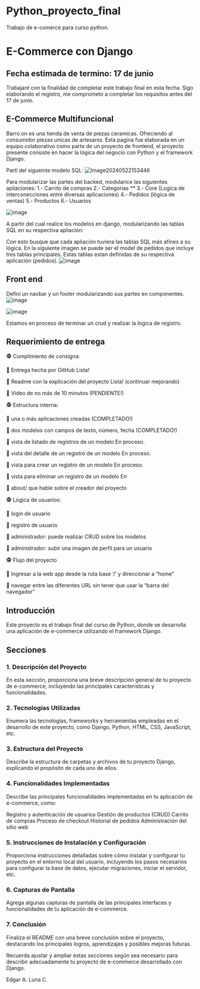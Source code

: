 # Python_proyecto_final
Trabajo de e-comerce para curso python. 

# E-Commerce con Django

## Fecha estimada de termino: 17 de junio

Trabajaré con la finalidad de completar este trabajo final en esta fecha. Sigo elaborando el registro, me comprometo a completar los requisitos antes del 17 de junio.

## E-Commerce Multifuncional

Barro.on es una tienda de venta de piezas ceramicas. Ofreciendo al consumidor piezas unicas de artesania. Esta pagina fue elaborada en un equipo colaborativo como parte de un proyecto de frontend, el proyecto presente consiste en hacer la lógica del negocio con Python y el framework Django.

Partí del sigueinte modelo SQL:
![Image20240522153446](https://github.com/Alej0ArtTech/Python_proyecto_final/assets/139415517/e1f70764-4450-444e-b253-9114a2e64966)

Para modularizar las partes del backed, modularice las siguientes apliaciones: 
1.- Carrito de compras
2.- Categorias **
3.- Core (Logica de interconecciones entre diversas aplicaciones)
4.- Pedidos (lógica de ventas)
5.- Productos
6.- Usuarios


![image](https://github.com/Alej0ArtTech/Python_proyecto_final/assets/139415517/ece80e93-51bd-47ef-8bc5-934ff836557c)

A partir del cual realice los modelos en django, modularizando las tablas SQL en su respectiva apliación:

Con esto busque que cada apliación tuviera las tablas SQL más afines a su lógica. En la siguiente imagen se puede ser el model de pedidos que incluye tres tablas principales. Estas tablas estan definidas de su respectiva aplicación (pedidos).
![image](https://github.com/Alej0ArtTech/Python_proyecto_final/assets/139415517/02d001ed-1a26-4439-8c50-ddb0a80f6346)

## Front end


Definí un navbar y un footer modularizando sus partes en componentes.
![image](https://github.com/Alej0ArtTech/Python_proyecto_final/assets/139415517/f7a3ee6b-c06f-419a-a70d-caf0b6540591)

![image](https://github.com/Alej0ArtTech/Python_proyecto_final/assets/139415517/1390a127-8fbf-404f-b358-fc071b895522)

Estamos en proceso de terminar un crud y realizar la logica de registro.

## Requerimiento de entrega

🕵️ Cumplimiento de consigna:

💫 Entrega hecha por GitHub Lista!

💫 Readme con la explicación del proyecto Lista! (continuar mejorando)

💫 Video de no más de 10 minutos (PENDIENTE!)

🕵️ Estructura interna:

💫 una o más aplicaciones creadas (COMPLETADO!)

💫 dos modelos con campos de texto, número, fecha (COMPLETADO!)

💫 vista de listado de registros de un modelo En proceso.

💫 vista del detalle de un registro de un modelo En proceso.

💫 vista para crear un registro de un modelo En proceso.

💫 vista para eliminar un registro de un modelo En 

💫 about/ que hable sobre el creador del proyecto

🕵️ Lógica de usuarios:

💫 login de usuario

💫 registro de usuario

💫 administrador: puede realizar CRUD sobre los modelos

💫 administrador: subir una imagen de perfil para un usuario

🕵️ Flujo del proyecto

💫 Ingresar a la web app desde la ruta base ‘/’ y direccionar a “home”

💫 navegar entre las diferentes URL sin tener que usar la “barra del navegador”

## Introducción
Este proyecto es el trabajo final del curso de Python, donde se desarrolla una aplicación de e-commerce utilizando el framework Django.

## Secciones
### 1. Descripción del Proyecto
En esta sección, proporciona una breve descripción general de tu proyecto de e-commerce, incluyendo las principales características y funcionalidades.

### 2. Tecnologías Utilizadas
Enumera las tecnologías, frameworks y herramientas empleadas en el desarrollo de este proyecto, como Django, Python, HTML, CSS, JavaScript, etc.

### 3. Estructura del Proyecto
Describe la estructura de carpetas y archivos de tu proyecto Django, explicando el propósito de cada uno de ellos.

### 4. Funcionalidades Implementadas
Describe las principales funcionalidades implementadas en tu aplicación de e-commerce, como:

Registro y autenticación de usuarios
Gestión de productos (CRUD)
Carrito de compras
Proceso de checkout
Historial de pedidos
Administración del sitio web
### 5. Instrucciones de Instalación y Configuración
Proporciona instrucciones detalladas sobre cómo instalar y configurar tu proyecto en el entorno local del usuario, incluyendo los pasos necesarios para configurar la base de datos, ejecutar migraciones, iniciar el servidor, etc.

### 6. Capturas de Pantalla
Agrega algunas capturas de pantalla de las principales interfaces y funcionalidades de tu aplicación de e-commerce.

### 7. Conclusión
Finaliza el README con una breve conclusión sobre el proyecto, destacando los principales logros, aprendizajes y posibles mejoras futuras.

Recuerda ajustar y ampliar estas secciones según sea necesario para describir adecuadamente tu proyecto de e-commerce desarrollado con Django.

Edgar A. Luna C.
